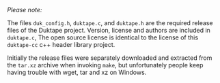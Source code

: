 
*Please note:*

The files `duk_config.h`, `duktape.c`, and `duktape.h`
are the required release files of the Duktape project.
Version, license and authors are included in `duktape.c`,
The open source license is identical to the license of
this `duktape-cc` c++ header library project.

Initially the release files were separately downloaded
and extracted from the `tar.xz` archive when invoking
`make`, but unfortunately people keep having trouble
with wget, tar and xz on Windows.
